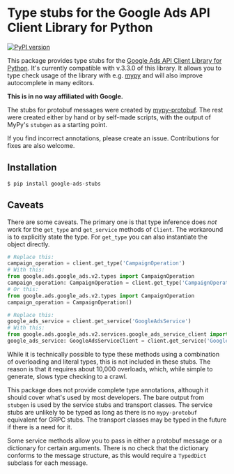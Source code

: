 # Type stubs for the Google Ads API Client Library for Python
[![PyPI version](https://badge.fury.io/py/google-ads-stubs.svg)](https://badge.fury.io/py/google-ads-stubs)

This package provides type stubs for the [Google Ads API Client Library for Python](https://github.com/googleads/google-ads-python). It's currently compatible with v.3.3.0 of this library. It allows you to type check usage of the library with e.g. [mypy](http://mypy-lang.org/) and will also improve autocomplete in many editors.

**This is in no way affiliated with Google.**

The stubs for protobuf messages were created by [mypy-protobuf](https://github.com/dropbox/mypy-protobuf).
The rest were created either by hand or by self-made scripts, with the output of MyPy's `stubgen` as
a starting point.

If you find incorrect annotations, please create an issue. Contributions for fixes are also welcome.

## Installation
```
$ pip install google-ads-stubs
```

## Caveats

There are some caveats. The primary one is that type inference does *not* work for the `get_type` and `get_service`
methods of `Client`. The workaround is to explicitly state the type. For `get_type` you can also instantiate 
the object directly.

```python
# Replace this:
campaign_operation = client.get_type('CampaignOperation')
# With this:
from google.ads.google_ads.v2.types import CampaignOperation
campaign_operation: CampaignOperation = client.get_type('CampaignOperation')
# Or this:
from google.ads.google_ads.v2.types import CampaignOperation
campaign_operation = CampaignOperation()

# Replace this:
google_ads_service = client.get_service('GoogleAdsService')
# With this:
from google.ads.google_ads.v2.services.google_ads_service_client import GoogleAdsServiceClient
google_ads_service: GoogleAdsServiceClient = client.get_service('GoogleAdsService')
```

While it is technically possible to type these methods using a combination of overloading and literal types,
this is not included in these stubs. The reason is that it requires about 10,000 overloads, which, while simple
to generate, slows type checking to a crawl.

This package does not provide complete type annotations, although it should cover what's used by most developers. 
The bare output from `stubgen` is used by the service stubs and transport classes.
The service stubs are unlikely to be typed as long as there is no `mypy-protobuf` equivalent
for GRPC stubs. The transport classes may be typed in the future if there is a need for it.

Some service methods allow you to pass in either a protobuf message or a dictionary for certain arguments.
There is no check that the dictionary conforms to the message structure, as this would require a `TypedDict` subclass
for each message. 
